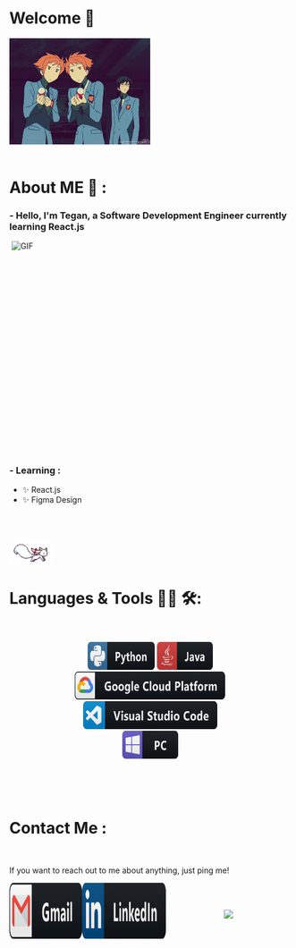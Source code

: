 # Welcome 👋

<div style="align: center;">
<img style="max-width: 50%; align: center;"  alt="Welcome gif with party poppers" src="https://raw.githubusercontent.com/teganjennings/teganjennings/main/assets/welcome.gif">
</div>
</br>

# About ME 💬 :

### - Hello, I'm Tegan, a Software Development Engineer currently learning React.js

<img height="400" width="500" alt="GIF" align="right" src="https://raw.githubusercontent.com/teganjennings/teganjennings/main/assets/1936.gif">

### - Learning :

- ✨ React.js
- ✨ Figma Design

</br>
</br>
</br>

<img src="https://raw.githubusercontent.com/teganjennings/teganjennings/main/assets/kyubey.gif" height="40" />

# Languages & Tools 👨‍💻 🛠:

</br>

<p align="center">

<!-- For more icons please follow  https://github.com/MikeCodesDotNET/ColoredBadges -->
<img src="https://raw.githubusercontent.com/teganjennings/teganjennings/main/assets/icons/python.png" alt="python" width="120" height="50">
<img src="https://raw.githubusercontent.com/teganjennings/teganjennings/main/assets/icons/java.png" alt="java"  width="100" height="50">
</br>
<img src="https://raw.githubusercontent.com/teganjennings/teganjennings/main/assets/icons/google_cloud_platform.png" alt="google_cloud_platform" width="270" height="50">
<img src="https://raw.githubusercontent.com/teganjennings/teganjennings/main/assets/icons/visualstudio_code.png" alt="visualstudio_code" width="240" height="50">
</br>
<img src="https://raw.githubusercontent.com/teganjennings/teganjennings/main/assets/icons/pc.png" alt="pc" width="100" height="50">
</p>
</br>
</br>
</br>

# Contact Me :

<p>
 </br>

If you want to reach out to me about anything, just ping me!

<a href="mailto:teganjennings1@hotmail.com">
 <img align="left" alt="Gmail" width="130" height="100" src="https://raw.githubusercontent.com/teganjennings/teganjennings/main/assets/icons/gmail.png" />
</a>
<a href="https://www.linkedin.com/in/teganjennings/">
  <img align="left" alt="Linkedin" width="150" height="100" src="https://raw.githubusercontent.com/teganjennings/teganjennings/main/assets/icons/linkedin.png" />
</br

</br>
</br>
</
</br>

<p align="center" >  
  <a href="https://github.com/teganjennings/github-readme-stats"> 
<img  src="https://github-readme-stats.vercel.app/api?username=teganjennings&&show_icons=true&theme=dracula"/>
  </a>
  </p>
